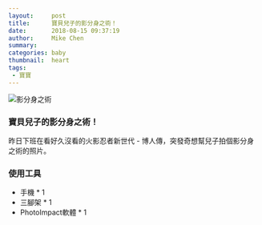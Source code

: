 ```yaml
---
layout:     post
title:      寶貝兒子的影分身之術！
date:       2018-08-15 09:37:19
author:     Mike Chen
summary:    
categories: baby
thumbnail:  heart
tags:
 - 寶寶
---
```


![影分身之術](https://i.imgur.com/4noMkms.jpg)

### 寶貝兒子的影分身之術！
昨日下班在看好久沒看的火影忍者新世代 - 博人傳，突發奇想幫兒子拍個影分身之術的照片。

### 使用工具
* 手機 * 1
* 三腳架 * 1
* PhotoImpact軟體 * 1